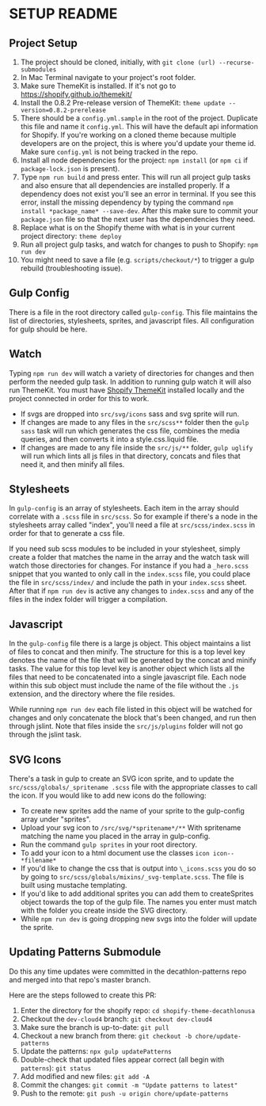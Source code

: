 # SETUP README
## Project Setup
1. The project should be cloned, initially, with `git clone (url) --recurse-submodules`
2. In Mac Terminal navigate to your project's root folder.
3. Make sure ThemeKit is installed. If it's not go to https://shopify.github.io/themekit/
4. Install the 0.8.2 Pre-release version of ThemeKit: `theme update --version=0.8.2-prerelease`
5. There should be a `config.yml.sample` in the root of the project. Duplicate this file and name it `config.yml`. This will have the default api information for Shopify. If you're working on a cloned theme because multiple developers are on the project, this is where you'd update your theme id. Make sure `config.yml` is not being tracked in the repo.
6. Install all node dependencies for the project: `npm install` (or `npm ci` if `package-lock.json` is present).
7. Type `npm run build` and press enter. This will run all project gulp tasks and also ensure that all dependencies are installed properly. If a dependency does not exist you'll see an error in terminal. If you see this error, install the missing dependency by typing the command `npm install *package_name* --save-dev`. After this make sure to commit your `package.json` file so that the next user has the dependencies they need.
8. Replace what is on the Shopify theme with what is in your current project directory: `theme deploy`
9. Run all project gulp tasks, and watch for changes to push to Shopify: `npm run dev`
10. You might need to save a file (e.g. `scripts/checkout/*`) to trigger a gulp rebuild (troubleshooting issue).

## Gulp Config
There is a file in the root directory called `gulp-config`. This file maintains the list of directories, stylesheets, sprites, and javascript files. All configuration for gulp should be here.

## Watch
Typing `npm run dev` will watch a variety of directories for changes and then perform the needed gulp task. In addition to running gulp watch it will also run ThemeKit. You must have [Shopify ThemeKit](https://shopify.github.io/themekit/) installed locally and the project connected in order for this to work.

* If svgs are dropped into `src/svg/icons` sass and svg sprite will run.
* If changes are made to any files in the `src/scss**` folder then the `gulp sass` task will run which generates the css file, combines the media queries, and then converts it into a style.css.liquid file.
* If changes are made to any file inside the `src/js/**` folder, `gulp uglify` will run which lints all js files in that directory, concats and files that need it, and then minify all files.

## Stylesheets
In `gulp-config` is an array of stylesheets. Each item in the array should correlate with a `.scss` file in `src/scss`. So for example if there's a node in the stylesheets array called "index", you'll need a file at `src/scss/index.scss` in order for that to generate a css file.

If you need sub scss modules to be included in your stylesheet, simply create a folder that matches the name in the array and the watch task will watch those directories for changes. For instance if you had a `_hero.scss` snippet that you wanted to only call in the `index.scss` file, you could place the file in `src/scss/index/` and include the path in your `index.scss` sheet. After that if `npm run dev` is active any changes to `index.scss` and any of the files in the index folder will trigger a compilation.

## Javascript
In the `gulp-config` file there is a large js object. This object maintains a list of files to concat and then minify. The structure for this is a top level key denotes the name of the file that will be generated by the concat and minify tasks. The value for this top level key is another object which lists all the files that need to be concatenated into a single javascript file. Each node within this sub object must include the name of the file without the `.js` extension, and the directory where the file resides.

While running `npm run dev` each file listed in this object will be watched for changes and only concatenate the block that's been changed, and run then through jslint. Note that files inside the `src/js/plugins` folder will not go through the jslint task.


## SVG Icons
There's a task in gulp to create an SVG icon sprite, and to update the `src/scss/globals/_spritename .scss` file with the appropriate classes to call the icon. If you would like to add new icons do the following:

* To create new sprites add the name of your sprite to the gulp-config array under "sprites".
* Upload your svg icon to `/src/svg/*spritename*/**` With spritename matching the name you placed in the array in gulp-config.
* Run the command `gulp sprites` in your root directory.
* To add your icon to a html document use the classes `icon icon--*filename*`
* If you'd like to change the css that is output into `\_icons.scss` you do so by going to `src/scss/globals/mixins/_svg-template.scss`. The file is built using mustache templating.
* If you'd like to add additional sprites you can add them to createSprites object towards the top of the gulp file. The names you enter must match with the folder you create inside the SVG directory.
* While `npm run dev` is going dropping new svgs into the folder will update the sprite.

## Updating Patterns Submodule

Do this any time updates were committed in the decathlon-patterns repo and merged into that repo's master branch.

Here are the steps followed to create this PR:

1. Enter the directory for the shopify repo: `cd shopify-theme-decathlonusa`
1. Checkout the `dev-cloud4` branch: `git checkout dev-cloud4`
1. Make sure the branch is up-to-date: `git pull`
1. Checkout a new branch from there: `git checkout -b chore/update-patterns`
1. Update the patterns: `npx gulp updatePatterns`
1. Double-check that updated files appear correct (all begin with `patterns`): `git status`
1. Add modified and new files: `git add -A`
1. Commit the changes: `git commit -m "Update patterns to latest"`
1. Push to the remote: `git push -u origin chore/update-patterns`

